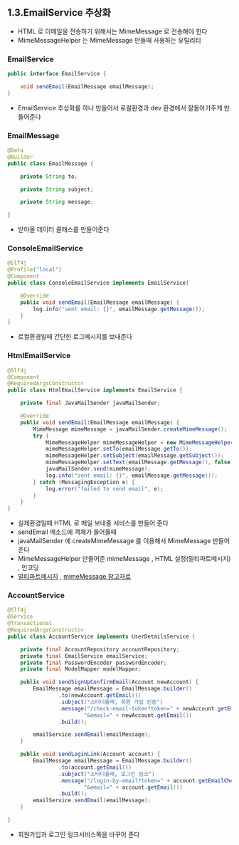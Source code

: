 ## 1.3.EmailService 추상화

* HTML 로 이메일을 전송하기 위해서는 MimeMessage 로 전송해야 한다
* MimeMessageHelper 는 MimeMessage 만들때 사용하는 유틸리티

### EmailService
```java
public interface EmailService {

    void sendEmail(EmailMessage emailMessage);
}

```

* EmailService 추상화를 하나 만들어서 로컬환경과 dev 환경에서 잘돌아가주게 만들어준다

### EmailMessage
```java
@Data
@Builder
public class EmailMessage {

    private String to;

    private String subject;

    private String message;

}

```

* 받아올 데이터 클래스를 만들어준다

### ConsoleEmailService
```java
@Slf4j
@Profile("local")
@Component
public class ConsoleEmailService implements EmailService{

    @Override
    public void sendEmail(EmailMessage emailMessage) {
        log.info("sent email: {}", emailMessage.getMessage());
    }
}

```

* 로컬환경일때 간단한 로그메시지를 보내준다

### HtmlEmailService
```java
@Slf4j
@Component
@RequiredArgsConstructor
public class HtmlEmailService implements EmailService {

    private final JavaMailSender javaMailSender;

    @Override
    public void sendEmail(EmailMessage emailMessage) {
        MimeMessage mimeMessage = javaMailSender.createMimeMessage();
        try {
            MimeMessageHelper mimeMessageHelper = new MimeMessageHelper(mimeMessage, false, "UTF-8");
            mimeMessageHelper.setTo(emailMessage.getTo());
            mimeMessageHelper.setSubject(emailMessage.getSubject());
            mimeMessageHelper.setText(emailMessage.getMessage(), false);
            javaMailSender.send(mimeMessage);
            log.info("sent email: {}", emailMessage.getMessage());
        } catch (MessagingException e) {
            log.error("failed to send email", e);
        }
    }
}
```

* 실제환경일때 HTML 로 메일 보내줄 서비스를 만들어 준다
* sendEmail 메소드에 객체가 들어올때
* javaMailSender 에 createMimeMessage 를 이용해서 MimeMessage 만들어준다
* MimeMessageHelper 만들어준 mimeMessage , HTML 설정(멀티파트메시지) , 인코딩
* [멀티파트메시지](https://qssdev.tistory.com/47) , [mimeMessage 참고자료](https://offbyone.tistory.com/167)

### AccountService
```java
@Slf4j
@Service
@Transactional
@RequiredArgsConstructor
public class AccountService implements UserDetailsService {

    private final AccountRepository accountRepository;
    private final EmailService emailService;
    private final PasswordEncoder passwordEncoder;
    private final ModelMapper modelMapper;

    public void sendSignUpConfirmEmail(Account newAccount) {
        EmailMessage emailMessage = EmailMessage.builder()
                .to(newAccount.getEmail())
                .subject("스터디올래, 회원 가입 인증")
                .message("/check-email-token?token=" + newAccount.getEmailCheckToken() +
                        "&email=" + newAccount.getEmail())
                .build();

        emailService.sendEmail(emailMessage);
    }

    public void sendLoginLink(Account account) {
        EmailMessage emailMessage = EmailMessage.builder()
                .to(account.getEmail())
                .subject("스터디올래, 로그인 링크")
                .message("/login-by-email?token=" + account.getEmailCheckToken() +
                        "&email=" + account.getEmail())
                .build();
        emailService.sendEmail(emailMessage);
    }

}
```

* 회원가입과 로그인 링크서비스쪽을 바꾸어 준다